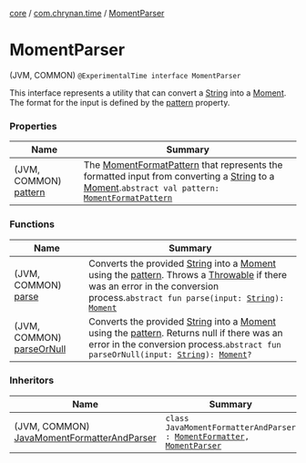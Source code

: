 [core](../../index.md) / [com.chrynan.time](../index.md) / [MomentParser](./index.md)

# MomentParser

(JVM, COMMON) `@ExperimentalTime interface MomentParser`

This interface represents a utility that can convert a [String](https://kotlinlang.org/api/latest/jvm/stdlib/kotlin/-string/index.html) into a [Moment](../-moment/index.md). The format for the input is defined
by the [pattern](pattern.md) property.

### Properties

| Name | Summary |
|---|---|
| (JVM, COMMON) [pattern](pattern.md) | The [MomentFormatPattern](../-moment-format-pattern/index.md) that represents the formatted input from converting a [String](https://kotlinlang.org/api/latest/jvm/stdlib/kotlin/-string/index.html) to a [Moment](../-moment/index.md).`abstract val pattern: `[`MomentFormatPattern`](../-moment-format-pattern/index.md) |

### Functions

| Name | Summary |
|---|---|
| (JVM, COMMON) [parse](parse.md) | Converts the provided [String](https://kotlinlang.org/api/latest/jvm/stdlib/kotlin/-string/index.html) into a [Moment](../-moment/index.md) using the [pattern](pattern.md). Throws a [Throwable](https://kotlinlang.org/api/latest/jvm/stdlib/kotlin/-throwable/index.html) if there was an error in the conversion process.`abstract fun parse(input: `[`String`](https://kotlinlang.org/api/latest/jvm/stdlib/kotlin/-string/index.html)`): `[`Moment`](../-moment/index.md) |
| (JVM, COMMON) [parseOrNull](parse-or-null.md) | Converts the provided [String](https://kotlinlang.org/api/latest/jvm/stdlib/kotlin/-string/index.html) into a [Moment](../-moment/index.md) using the [pattern](pattern.md). Returns null if there was an error in the conversion process.`abstract fun parseOrNull(input: `[`String`](https://kotlinlang.org/api/latest/jvm/stdlib/kotlin/-string/index.html)`): `[`Moment`](../-moment/index.md)`?` |

### Inheritors

| Name | Summary |
|---|---|
| (JVM, COMMON) [JavaMomentFormatterAndParser](../-java-moment-formatter-and-parser/index.md) | `class JavaMomentFormatterAndParser : `[`MomentFormatter`](../-moment-formatter/index.md)`, `[`MomentParser`](./index.md) |
